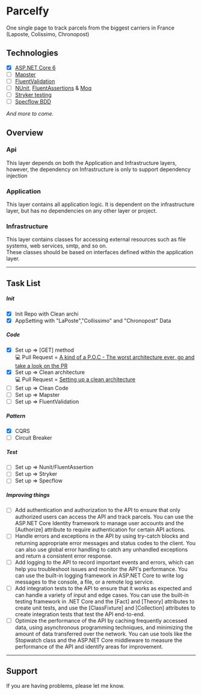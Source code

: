 # Parcelfy
One single page to track parcels from the biggest carriers in France (Laposte, Colissimo, Chronopost)

## Technologies

* [x] [ASP.NET Core 6](https://docs.microsoft.com/en-us/aspnet/core/introduction-to-aspnet-core)
* [ ] [Mapster](https://github.com/MapsterMapper/Mapster)
* [ ] [FluentValidation](https://fluentvalidation.net/)
* [ ] [NUnit](https://nunit.org/), [FluentAssertions](https://fluentassertions.com/) & [Moq](https://github.com/moq)
* [ ] [Stryker testing](https://stryker-mutator.io/)
* [ ] [Specflow BDD](https://specflow.org/)
 
*And more to come.*

## Overview

### Api
This layer depends on both the Application and Infrastructure layers, however, the dependency on Infrastructure is only to support dependency injection

### Application
This layer contains all application logic. It is dependent on the infrastructure layer, but has no dependencies on any other layer or project.

### Infrastructure
This layer contains classes for accessing external resources such as file systems, web services, smtp, and so on. <br/>
These classes should be based on interfaces defined within the application layer.

---
## Task List

##### Init
- [x] Init Repo with Clean archi
- [X] AppSetting with "LaPoste","Collissimo" and "Chronopost" Data 

##### Code
- [X] Set up => [GET] method <br/>
💻 Pull Request = [A kind of a P.O.C - The worst architecture ever, go and take a look on the PR](https://github.com/TheoImadLadal/parcelfy/pull/3/files)
- [X] Set up => Clean architecture <br/> 
💻 Pull Request = [Setting up a clean architecture](https://github.com/TheoImadLadal/parcelfy/pull/5/files)
- [ ] Set up => Clean Code
- [ ] Set up => Mapster
- [ ] Set up => FluentValidation

##### Pattern 
- [X] CQRS
- [ ] Circuit Breaker

##### Test
- [ ] Set up => Nunit/FluentAssertion
- [ ] Set up => Stryker
- [ ] Set up => Specflow

##### Improving things
- [ ] Add authentication and authorization to the API to ensure that only authorized users can access the API and track parcels. You can use the ASP.NET Core Identity framework to manage user accounts and the [Authorize] attribute to require authentication for certain API actions.
- [ ] Handle errors and exceptions in the API by using try-catch blocks and returning appropriate error messages and status codes to the client. You can also use global error handling to catch any unhandled exceptions and return a consistent error response.
- [ ] Add logging to the API to record important events and errors, which can help you troubleshoot issues and monitor the API's performance. You can use the built-in logging framework in ASP.NET Core to write log messages to the console, a file, or a remote log service.
- [ ] Add integration tests to the API to ensure that it works as expected and can handle a variety of input and edge cases. You can use the built-in testing framework in .NET Core and the [Fact] and [Theory] attributes to create unit tests, and use the [ClassFixture] and [Collection] attributes to create integration tests that test the API end-to-end.
- [ ] Optimize the performance of the API by caching frequently accessed data, using asynchronous programming techniques, and minimizing the amount of data transferred over the network. You can use tools like the Stopwatch class and the ASP.NET Core middleware to measure the performance of the API and identify areas for improvement.

---
## Support

If you are having problems, please let me know.


